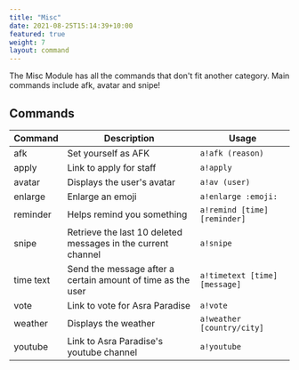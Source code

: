 ```yaml
---
title: "Misc"
date: 2021-08-25T15:14:39+10:00
featured: true
weight: 7
layout: command
---
```


The Misc Module has all the commands that don't fit another category. Main commands include afk, avatar and snipe!

## Commands

| Command   | Description                                                   | Usage                         |
| --------- | ------------------------------------------------------------- | ----------------------------- |
| afk       | Set yourself as AFK                                           | `a!afk (reason)`              |
| apply     | Link to apply for staff                                       | `a!apply`                     |
| avatar    | Displays the user's avatar                                    | `a!av (user)`                 |
| enlarge   | Enlarge an emoji                                              | `a!enlarge :emoji:`           |
| reminder  | Helps remind you something                                    | `a!remind [time] [reminder]`  |
| snipe     | Retrieve the last 10 deleted messages in the current channel  | `a!snipe`                     |
| time text | Send the message after a certain amount of time as the user   | `a!timetext [time] [message]` |
| vote      | Link to vote for Asra Paradise                                | `a!vote`                      |
| weather   | Displays the weather                                          | `a!weather [country/city]`    |
| youtube   | Link to Asra Paradise's youtube channel                       | `a!youtube`                   |